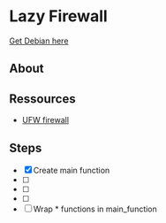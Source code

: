 # Lazy Firewall

[Get Debian here](https://www.debian.org/distrib/)

## About

## Ressources

- [UFW firewall](https://wiki.debian.org/Uncomplicated%20Firewall%20%28ufw%29#Configuration)

## Steps

- [X] Create main function
- [ ]
- [ ]
- [ ]
- [ ] Wrap * functions in main_function

